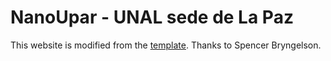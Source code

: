 # NanoUpar - UNAL sede de La Paz

This website is modified from the [template](https://github.com/sbryngelson/academic-website-template). Thanks to Spencer Bryngelson.
